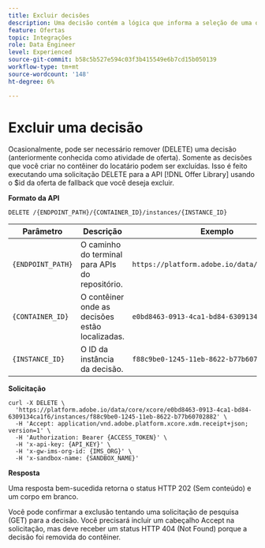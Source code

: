 ```yaml
---
title: Excluir decisões
description: Uma decisão contém a lógica que informa a seleção de uma oferta.
feature: Ofertas
topic: Integrações
role: Data Engineer
level: Experienced
source-git-commit: b58c5b527e594c03f3b415549e6b7cd15b050139
workflow-type: tm+mt
source-wordcount: '148'
ht-degree: 6%

---
```


# Excluir uma decisão

Ocasionalmente, pode ser necessário remover (DELETE) uma decisão (anteriormente conhecida como atividade de oferta). Somente as decisões que você criar no contêiner do locatário podem ser excluídas. Isso é feito executando uma solicitação DELETE para a API [!DNL Offer Library] usando o $id da oferta de fallback que você deseja excluir.

**Formato da API**

```http
DELETE /{ENDPOINT_PATH}/{CONTAINER_ID}/instances/{INSTANCE_ID}
```

| Parâmetro | Descrição | Exemplo |
| --------- | ----------- | ------- |
| `{ENDPOINT_PATH}` | O caminho do terminal para APIs do repositório. | `https://platform.adobe.io/data/core/xcore/` |
| `{CONTAINER_ID}` | O contêiner onde as decisões estão localizadas. | `e0bd8463-0913-4ca1-bd84-6309134ca1f6` |
| `{INSTANCE_ID}` | O ID da instância da decisão. | `f88c9be0-1245-11eb-8622-b77b60702882` |

**Solicitação**

```shell
curl -X DELETE \
  'https://platform.adobe.io/data/core/xcore/e0bd8463-0913-4ca1-bd84-6309134ca1f6/instances/f88c9be0-1245-11eb-8622-b77b60702882' \
  -H 'Accept: application/vnd.adobe.platform.xcore.xdm.receipt+json; version=1' \
  -H 'Authorization: Bearer {ACCESS_TOKEN}' \
  -H 'x-api-key: {API_KEY}' \
  -H 'x-gw-ims-org-id: {IMS_ORG}' \
  -H 'x-sandbox-name: {SANDBOX_NAME}'
```

**Resposta**

Uma resposta bem-sucedida retorna o status HTTP 202 (Sem conteúdo) e um corpo em branco.

Você pode confirmar a exclusão tentando uma solicitação de pesquisa (GET) para a decisão. Você precisará incluir um cabeçalho Accept na solicitação, mas deve receber um status HTTP 404 (Not Found) porque a decisão foi removida do contêiner.
